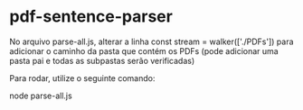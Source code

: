# pdf-sentence-parser

No arquivo parse-all.js, alterar a linha const stream = walker(['./PDFs']) para adicionar o caminho da pasta que contém os PDFs (pode adicionar uma pasta pai e todas as subpastas serão verificadas)

Para rodar, utilize o seguinte comando:

node parse-all.js
